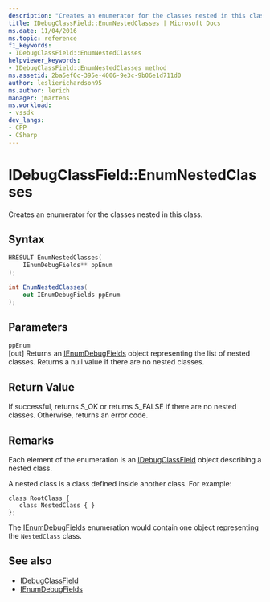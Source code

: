 ```yaml
---
description: "Creates an enumerator for the classes nested in this class."
title: IDebugClassField::EnumNestedClasses | Microsoft Docs
ms.date: 11/04/2016
ms.topic: reference
f1_keywords:
- IDebugClassField::EnumNestedClasses
helpviewer_keywords:
- IDebugClassField::EnumNestedClasses method
ms.assetid: 2ba5ef0c-395e-4006-9e3c-9b06e1d711d0
author: leslierichardson95
ms.author: lerich
manager: jmartens
ms.workload:
- vssdk
dev_langs:
- CPP
- CSharp
---
```

# IDebugClassField::EnumNestedClasses
Creates an enumerator for the classes nested in this class.

## Syntax

```cpp
HRESULT EnumNestedClasses(
    IEnumDebugFields** ppEnum
);
```

```csharp
int EnumNestedClasses(
    out IEnumDebugFields ppEnum
);
```

## Parameters
`ppEnum`\
[out] Returns an [IEnumDebugFields](../../../extensibility/debugger/reference/ienumdebugfields.md) object representing the list of nested classes. Returns a null value if there are no nested classes.

## Return Value
If successful, returns S_OK or returns S_FALSE if there are no nested classes. Otherwise, returns an error code.

## Remarks
Each element of the enumeration is an [IDebugClassField](../../../extensibility/debugger/reference/idebugclassfield.md) object describing a nested class.

A nested class is a class defined inside another class. For example:

```
class RootClass {
   class NestedClass { }
};
```

The [IEnumDebugFields](../../../extensibility/debugger/reference/ienumdebugfields.md) enumeration would contain one object representing the `NestedClass` class.

## See also
- [IDebugClassField](../../../extensibility/debugger/reference/idebugclassfield.md)
- [IEnumDebugFields](../../../extensibility/debugger/reference/ienumdebugfields.md)
